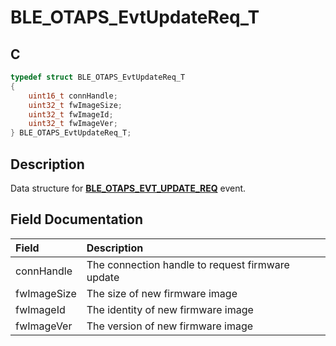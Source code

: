 # BLE_OTAPS_EvtUpdateReq_T

## C

```c
typedef struct BLE_OTAPS_EvtUpdateReq_T
{
    uint16_t connHandle;
    uint32_t fwImageSize;
    uint32_t fwImageId;
    uint32_t fwImageVer;
} BLE_OTAPS_EvtUpdateReq_T;
```

## Description

Data structure for **[BLE_OTAPS_EVT_UPDATE_REQ](GUID-63B996F4-CEC1-4B2A-BDE5-37090FBFA514.md)** event.


## Field Documentation

|Field|Description|
|:---|:---|
|connHandle|The connection handle to request firmware update|
|fwImageSize|The size of new firmware image|
|fwImageId|The identity of new firmware image|
|fwImageVer|The version of new firmware image|
